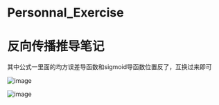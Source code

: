 # Personnal_Exercise

# 反向传播推导笔记


其中公式一里面的均方误差导函数和sigmoid导函数位置反了，互换过来即可

![image](https://user-images.githubusercontent.com/64791841/172515273-bc8d4b61-4094-4e56-9447-a090ee0299f6.png)


![image](https://user-images.githubusercontent.com/64791841/172515286-26cdb01f-7468-4a52-9f01-c3b7c8a7af4c.png)
